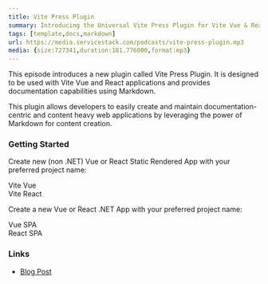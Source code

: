 ```yaml
---
title: Vite Press Plugin
summary: Introducing the Universal Vite Press Plugin for Vite Vue & React Apps and its unique compatibility with .NET 8 Apps utilizing Markdig
tags: [template,docs,markdown]
url: https://media.servicestack.com/podcasts/vite-press-plugin.mp3
media: {size:727341,duration:181.776000,format:mp3}
---
```


This episode introduces a new plugin called Vite Press Plugin. 
It is designed to be used with Vite Vue and React applications and provides documentation 
capabilities using Markdown. 

This plugin allows developers to easily create and maintain documentation-centric and 
content heavy web applications by leveraging the power of Markdown for content creation.

### Getting Started

Create new (non .NET) Vue or React Static Rendered App with your preferred project name:

<project-creator v-slot="x">
    <project-template :name="x.text" repo="NetCoreTemplates/press-vue" :tags="['static','markdown']">
        <div class="mb-3 text-xl font-medium text-gray-700 dark:text-gray-200">Vite Vue</div>
        <template #icon>
            <img class='w-12 h-12' src="/img/svgs/vue.svg">
        </template>
    </project-template>
    <project-template :name="x.text" repo="NetCoreTemplates/press-react" :tags="['static','markdown']">
        <div class="mb-3 text-xl font-medium text-gray-700 dark:text-gray-200">Vite React</div>
        <template #icon>
            <img class='w-12 h-12' src="/img/svgs/react.svg">
        </template>
    </project-template>
</project-creator>

Create a new Vue or React .NET App with your preferred project name:

<project-creator v-slot="x">
    <project-template :name="x.text" repo="NetCoreTemplates/vue-spa" :tags="['vite','auth']">
        <div class="mb-3 text-xl font-medium text-gray-700 dark:text-gray-200">Vue SPA</div>
        <template #icon>
            <img class='w-12 h-12' src="/img/svgs/vue.svg">
        </template>
    </project-template>
    <project-template :name="x.text" repo="NetCoreTemplates/react-spa" :tags="['vite','auth']">
        <div class="mb-3 text-xl font-medium text-gray-700 dark:text-gray-200">React SPA</div>
        <template #icon>
            <img class='w-12 h-12' src="/img/svgs/react.svg">
        </template>
    </project-template>
</project-creator>

### Links

- [Blog Post](/posts/vite-press-plugin)